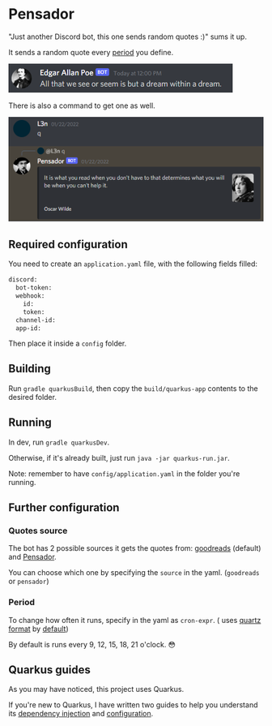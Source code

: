 # Pensador

"Just another Discord bot, this one sends random quotes :)" sums it up.

It sends a random quote every [period](#Period) you define.

![Periodic quote](imgs/periodic-quote.png)

There is also a command to get one as well.

![Quote command](imgs/command-quote.png)

## Required configuration

You need to create an `application.yaml` file, with the following fields filled:
```
discord:
  bot-token: 
  webhook:
    id: 
    token: 
  channel-id: 
  app-id: 
```
Then place it inside a `config` folder.

## Building 

Run `gradle quarkusBuild`, then copy the `build/quarkus-app` contents to the desired folder.

## Running

In dev, run `gradle quarkusDev`.

Otherwise, if it's already built, just run `java -jar quarkus-run.jar`.

Note: remember to have `config/application.yaml` in the folder you're running.

## Further configuration

### Quotes source

The bot has 2 possible sources it gets the quotes from: [goodreads](https://goodreads.com) (default) and [Pensador](https://www.pensador.com).

You can choose which one by specifying the `source` in the yaml. (`goodreads` or `pensador`)

### Period 

To change how often it runs, specify in the yaml as `cron-expr`. (
uses [quartz format](http://www.quartz-scheduler.org/documentation/quartz-2.3.0/tutorials/crontrigger.html)
by [default](https://quarkus.io/guides/scheduler-reference#quarkus-scheduler_quarkus.scheduler.cron-type))

By default is runs every 9, 12, 15, 18, 21 o'clock. 😳

## Quarkus guides

As you may have noticed, this project uses Quarkus.

If you're new to Quarkus, I have written two guides to help you understand its [dependency injection](https://davidsec.blog/2022/07/10/quarkus-cdi-guide/) and [configuration](https://davidsec.blog/2022/07/29/quarkus-guide-configuration/).
